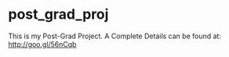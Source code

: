 post_grad_proj
==============

This is my Post-Grad Project. A Complete Details can be found at: http://goo.gl/56nCqb
